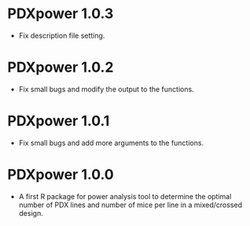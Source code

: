 # PDXpower 1.0.3

* Fix description file setting.

# PDXpower 1.0.2

* Fix small bugs and modify the output to the functions.

# PDXpower 1.0.1

* Fix small bugs and add more arguments to the functions.


# PDXpower 1.0.0

* A first R package for power analysis tool to determine the optimal number of PDX lines and number of mice per line in a mixed/crossed design.
